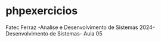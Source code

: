 # phpexercicios
Fatec Ferraz -Analise e Desenvolvimento de Sistemas 2024- Desenvolvimento de Sistemas- Aula 05
